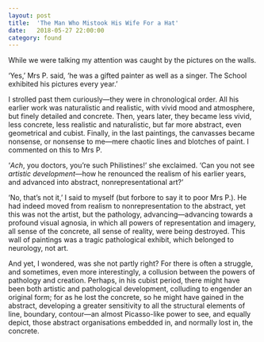 ```yaml
---
layout: post
title:  'The Man Who Mistook His Wife For a Hat'
date:   2018-05-27 22:00:00
category: found
---
```


While we were talking my attention was caught by the pictures on the walls.

‘Yes,’ Mrs P. said, ‘he was a gifted painter as well as a singer. The School exhibited his pictures every year.’

I strolled past them curiously—they were in chronological order. All his earlier work was naturalistic and realistic, with vivid mood and atmosphere, but finely detailed and concrete. Then, years later, they became less vivid, less concrete, less realistic and naturalistic, but far more abstract, even geometrical and cubist. Finally, in the last paintings, the canvasses became nonsense, or nonsense to me—mere chaotic lines and blotches of paint. I commented on this to Mrs P.

‘*Ach*, you doctors, you’re such Philistines!’ she exclaimed. ‘Can you not see *artistic development*—how he renounced the realism of his earlier years, and advanced into abstract, nonrepresentational art?’

‘No, that’s not it,’ I said to myself (but forbore to say it to poor Mrs P.). He had indeed moved from realism to nonrepresentation to the abstract, yet this was not the artist, but the pathology, advancing—advancing towards a profound visual agnosia, in which all powers of representation and imagery, all sense of the concrete, all sense of reality, were being destroyed. This wall of paintings was a tragic pathological exhibit, which belonged to neurology, not art.

And yet, I wondered, was she not partly right? For there is often a struggle, and sometimes, even more interestingly, a collusion between the powers of pathology and creation. Perhaps, in his cubist period, there might have been both artistic and pathological development, colluding to engender an original form; for as he lost the concrete, so he might have gained in the abstract, developing a greater sensitivity to all the structural elements of line, boundary, contour—an almost Picasso-like power to see, and equally depict, those abstract organisations embedded in, and normally lost in, the concrete. 